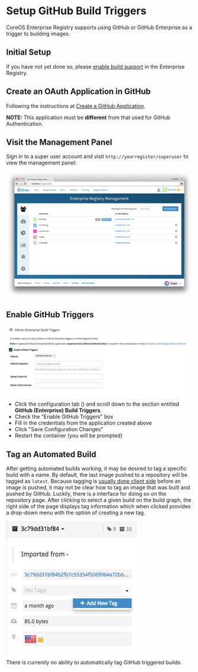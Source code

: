 # Setup GitHub Build Triggers

CoreOS Enterprise Registry supports using GitHub or GitHub Enterprise as a trigger to building
images.

## Initial Setup

If you have not yet done so, please [enable build support](build-support.md) in the Enterprise Registry.

## Create an OAuth Application in GitHub

Following the instructions at [Create a GitHub Application](github-app.md).

**NOTE:** This application must be **different** from that used for GitHub Authentication.

## Visit the Management Panel

Sign in to a super user account and visit `http://yourregister/superuser` to view the management panel:

<img src="img/superuser.png" class="img-center" alt="Enterprise Registry Management Panel"/>

## Enable GitHub Triggers

<img src="img/enable-trigger.png" class="img-center" alt="Enable GitHub Trigger"/>

- Click the configuration tab (<span class="fa fa-gear"></span>) and scroll down to the section entitled <strong> GitHub (Enterprise) Build Triggers</strong>.
- Check the "Enable GitHub Triggers" box
- Fill in the credentials from the application created above
- Click "Save Configuration Changes"
- Restart the container (you will be prompted)

## Tag an Automated Build

After getting automated builds working, it may be desired to tag a specific build with a name. By default, the last image pushed to a repository will be tagged as `latest`.
Because tagging is [usually done client side](https://docs.docker.com/userguide/dockerimages/#setting-tags-on-an-image) before an image is pushed, it may not be clear how to tag an image that was built and pushed by GitHub. Luckily, there is a interface for doing so on the repository page. After clicking to select a given build on the build graph, the right side of the page displays tag information which when clicked provides a drop-down menu with the option of creating a new tag.

<img src="img/new-tag.png" class="img-center" alt="Create a new tag"/>

There is currently no ability to automatically tag GitHub triggered builds.
